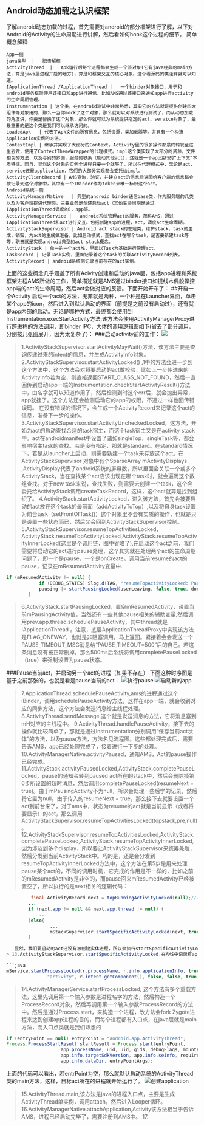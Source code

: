 ## Android动态加载之认识框架
了解android动态加载的过程，首先需要对android的部分框架进行了解，以下对Android的Activity的生命周期进行讲解，然后看如何hook这个过程的细节。
简单概念解释
```table
App一侧
java类型  |   职责解释
ActivityThread  |   Apk运行后每个进程都会生成一个该对象(它有java经典的main方法，算是java层进程开启的地方)，算是和框架交互的核心对象。这个看源码的类注释就可以知道。
IApplicationThread /ApplicationThread |   一个binder对象接口，用于和android服务框架使用该接口和app进行通信，比如AMS通过该接口来通知app进行activity的生命周期管理。
Instrumentation | 这个类，在android测试中非常熟悉，其实它的方法就是提供创建四大组件等对象用的，那么一当你mock了这个对象，那么就可以对系统进行测试了，而从动态加载的角度讲，你要是替换了这个对象，那么你就可以为系统提供指定的act，service对象了，最最重要的是这个类是我们可以继承访问的。
LoadedApk   | 代表了Apk文件的所有信息，包括资源，类加载器等。并且有一个构造Application实例的方法。
ContextImpl | 继承并实现了大部分的Context，Activity里的很多操作都最终转发至这里去做，使用了ContextThemeWrapper的代理模式。impl这个类实现了大部分的资源，文件相关的方法，以及与别的界面，服务的联系（启动其他act），这就是一个app运行的“上下文”本质特征。而且，显然这个对象的实例全进程只要一个就够了。所以在代理模式中，无论是act，service还是application，它们的大部分实现都会委托给impl。
ActivityClientRecord | AMS查询，验证，并建立act的信息后返回给客户端的信息都会被记录到这个对象中，其中有一个IBinder作为token来唯一标识这个act。
Android系统一侧
ActivityManagerNative   | 典型的android binder通信base类，作为服务端的几类以及为客户端提供代理类。主要业务是创建启动act（其他生命周期是通过IApplicationThread调度的），app等。
ActivityManagerService |   android系统管理act的服务，简称AMS，通过IApplicationThread和act进行交互。包括创建app的进程，act，调度act生命周期。
ActivityStackSupervisor | Android act stack的管理类，维护stack，task的生成，销毁，为act的生成做准备，比如启动模式，查找act在哪个task，是否要新建task等等，职责就是实现android典型的act stack概念。
ActivityStack | 单一的一个act堆，里面以Task为基础进行管理act。
TaskRecord | 记录Task实例，里面记录着这个task的关联ActivityRecord列表。
ActivityRecord | android系统侧记录当前存在的act实例。
```
上面的这些概念几乎涵盖了所有Acivity创建和启动的java层，包括app进程和系统框架进程AMS所做的工作，简单描述就是AMS通过binder接口如提线木偶般操控app端的act的生命周期，然后act会做对应的反馈。下面开始开车了：
##开启一个Activity
启动一个act的方法，无非就是两种，一个种是在Launcher界面，单击某个app的icon，然后进入到默认启动的界面（前提是之前没有启动过），还有就是app内部的启动。无论是哪种方式，最终都会使用到Instrumentation.execStartActivity方法,该方法会使用ActivityManagerProxy进行跨进程的方法调用，即binder IPC，大体的调用逻辑图如下(省去了部分调用，分别按几张图展开，因为太复杂了)：
###启动activity前的工作：
![](https://raw.githubusercontent.com/jiasonwang/techdocs/master/android/dynamic/raw/activity%E5%90%AF%E5%8A%A8%E6%97%B6%E5%BA%8F%E5%9B%BE1.png)
> 1.ActivityStackSupervisor.startActivityMayWait()方法，该方法主要是查询传递过来的intent的信息，并生成ActivityInfo对象。
> 2.ActivityStackSupervisor.startActivityLocked() ,1中的方法会进一步到这个方法中，这个方法会对将要启动的act做校验，比如上一步传进来的ActivityInfo若为空，则直接返回START_CLASS_NOT_FOUND，然后一直回传到启动app一端的Instrumentation.checkStartActivityResult()方法中，由名字就可以知道作用了，然后检测到时这个err后，就会抛出异常，app就挂了。这个方法还会检测启动它的app的权限，不通过一样也回传错误码。
     在没有错误的情况下，会生成一个ActivityRecord来记录这个act的信息，准备下一步的操作。
> 3.ActivityStackSupervisor.startActivityUncheckedLocked，这方法，开始为act的启动查找合适的task宿主，而这个task宿主又是在activity stack中。act在androidmanifest中设置了诸如singleTop，singleTask等，都会影响宿主task的查找。若是没有指定，那就是standard。在standard情况下，若是从launcher上启动，则需要新建一个task来存放这个act。在ActivityStackSupervisor 对象中有个SparseArray<ActivityDisplay> mActivityDisplays ,ActivityDisplay代表了android系统的屏幕数，所以里面会关联一个或多个ActivityStack，当在查找某个act应该出现在哪个task时，就会遍历这个数组查找。对于new task来说，查找失败，则需要去创建一个task，这个会委托给ActivityStack调用createTaskRecord，这样，这个act就算是找到组织了。
> 4.ActivityStack.startActivityLocked，进入该方法，首先会被要启动的act放在这个task的最前面（addActivityToTop）,以及将自身task设置为前台task（setFrontOfTask()）这个对象里不会有实质的操作，也就是只是设置一些状态而已，然后又会回到ActivityStackSupervisor控制。
> 5.ActivityStackSupervisor.resumeTopActivitiesLocked，ActivityStack.resumeTopActivityLocked,ActivityStack.resumeTopActivityInnerLocked(这里是个调用链，图中省略了),在启动这个act之前，我们需要将启动它的act进行pause处理，这个其实就在处理两个act的生命周期问题了，即一个是pause，一个是onCreate。调用当前resume的act的pause，记录在mResumedActivity变量中.

```java
if (mResumedActivity != null) {
            if (DEBUG_STATES) Slog.d(TAG, "resumeTopActivityLocked: Pausing " + mResumedActivity);
            pausing |= startPausingLocked(userLeaving, false, true, dontWaitForPause);
        }
```
> 6.ActivityStack.startPausingLocked，置空mResumedActivity，设置当前mPausingActivity值，当然还有一些其他pause相关的辅助变量,然后调用prev.app.thread.schedulePauseActivity，其中thread就是IApplicationThread 。注意，底层ApplicationThreadProxy中实现该方法是FLAG_ONEWAY，也就是非阻塞调用，马上返回。紧接着会会发送一个PAUSE_TIMEOUT_MSG消息给“PAUSE_TIMEOUT=500”后的自己。若这条消息没有被正常删掉，那么500ms后系统将调用completePauseLocked（true）来强制设置为pause状态。

 ###Pause当前act，并启动另一个act的进程（如果不存在）
下面这种时序图是基于之前那张的，也就是看是pause当前的act：
![执行pause](https://raw.githubusercontent.com/jiasonwang/techdocs/master/android/dynamic/raw/activity%E5%90%AF%E5%8A%A8%E6%97%B6%E5%BA%8F%E5%9B%BE2.png)
![启动新的app](https://raw.githubusercontent.com/jiasonwang/techdocs/master/android/dynamic/raw/activity%E5%90%AF%E5%8A%A8%E6%97%B6%E5%BA%8F%E5%9B%BE3.png)
 > 7.ApplicationThread.schedulePauseActivity,ams的进程通过这个iBinder，调用schedulePauseActivity方法，这样在app一端，就会收到对应的同步方法，这个方法会发送消息给主线程处理。
 > 8.ActivityThread.sendMessage,这个就是发送消息的方法，它将消息塞到mH对应的主线程中。
 > 9.ActivityThread.handlePauseActivity，接下去的操作就比较简单了，那就是通过Instrumentation分别调用“保存当前act状体”的方法，以及pause方法，方法名见流程图。这些都处理完成后，需要告诉AMS，app已经处理完成了，接着进行一下步的处理。
 > 10.ActivityManagerNative.activityPaused，通知AMS，Act的pause操作已经完成。
 > 11.ActivityStack.activityPausedLocked,ActivityStack.completePauseLocked，pause的通知会转到paused act所在的stack中，然后会删除掉第6步所设置的超时消息，然后调用completePauseLocked(resumeNext = true)。由于mPausingActivity不为null，所以会处理一些后学的记录，然后将它置为null。由于传入的resumeNext = true，那么接下去就要设置一个act到前台来了，对于ams中，状态为resume的act就是当前显示（或者将要显示）的act，那么调用ActivityStackSupervisor.resumeTopActivitiesLocked(topstack,pre,null)。
 >12.ActivityStackSupervisor.resumeTopActivitiesLocked,ActivityStack.completePauseLocked,ActivityStack.resumeTopActivityInnerLocked,因为涉及到多个display，所以要让ActivityStackSupervisor来统筹处理，然后分发到当前ActivityStack中。巧的是，还是会分发到resumeTopActivityInnerLocked方法中，这个方法在第5步是用来处理pause某个act的，不同的调用时机，它完成的作用是不一样的，比如之前的mResumedActivity是非空的，而pause回来mResumedActivity已经被置空了，所以执行的是next相关的逻辑代码：
 >
 ```java
          final ActivityRecord next = topRunningActivityLocked(null);//将要启动的act
         ...
         if (next.app != null && next.app.thread != null) {
             ...
         }else{
                 ...
                 mStackSupervisor.startSpecificActivityLocked(next, true, true);
         }
         
    显然，我们要启动的act还没有被创建实体进程，所以会执行startSpecificActivityLocked的方法。
> 13.ActivityStackSupervisor.startSpecificActivityLocked,在AMS中记录有app的进程信息，ProcessRecord ，通过ActivityManagerService.getProcessRecordLocked可以得到，但是显然现在这个进程还没有创建，所以返回时空的，那么就会执行启动进程的工作：

```java
mService.startProcessLocked(r.processName, r.info.applicationInfo, true, 0,
                "activity", r.intent.getComponent(), false, false, true);
```
> 14.ActivityManagerService.startProcessLocked, 这个方法有多个重载方法，这里先调用第一个输入参数是进程名字的方法，然后构造一个ProcessRecord对象，然后再调用第一个输入参数ProcessRecord的方法中。然后是通过Process.start，来构造一个进程，改方法会fork Zygote进程来达到创建app进程的目的，而每个进程都有入口点，在java层就是main方法，而入口点类就是我们熟悉的
```java
if (entryPoint == null) entryPoint = "android.app.ActivityThread";
Process.ProcessStartResult startResult = Process.start(entryPoint,
                    app.processName, uid, uid, gids, debugFlags, mountExternal,
                    app.info.targetSdkVersion, app.info.seinfo, requiredAbi, instructionSet,
                    app.info.dataDir, entryPointArgs);
```
上面的代码可以看出，若entrPoint为空，那么就默认启动系统的ActivityThread类的main方法，这样，目标act所在的进程就开始运行了。
![创建application]()
> 15.ActivityThread.main,该方法是java的进程入口点，主要是生成ActivityThread单实例，调用attach，然后进入Looper循环。
>16.ActivityManagerNative.attachApplication,Activity该方法相当于告诉AMS，进程已经启动完毕了，需要注册到AMS中。
> 17.